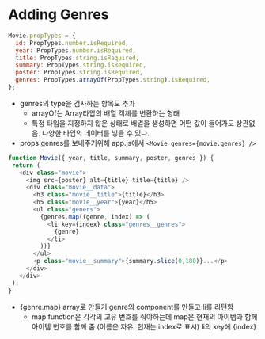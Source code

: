 # Adding Genres
 
```js
Movie.propTypes = {
  id: PropTypes.number.isRequired,
  year: PropTypes.number.isRequired,
  title: PropTypes.string.isRequired,
  summary: PropTypes.string.isRequired,
  poster: PropTypes.string.isRequired,
  genres: PropTypes.arrayOf(PropTypes.string).isRequired,
};
```
* genres의 type을 검사하는 항목도 추가
    * arrayOf는 Array타입의 배열 객체를 변환하는 형태
    * 특정 타입을 지정하지 않은 상태로 배열을 생성하면 어떤 값이 들어가도 상관없음. 다양한 타입의 데이터를 넣을 수 있다.
* props genres를 보내주기위해 app.js에서
    `<Movie genres={movie.genres} />`

    
 ```js
 function Movie({ year, title, summary, poster, genres }) {
  return (
    <div class="movie">
      <img src={poster} alt={title} title={title} />
      <div class="movie__data"> 
        <h3 class="movie__title">{title}</h3>
        <h5 class="movie__year">{year}</h5>
        <ul class="geners"> 
          {genres.map((genre, index) => (
            <li key={index} class="genres__genres">
              {genre}
            </li>
          ))}
        </ul>
        <p class="movie__summary">{summary.slice(0,180)}...</p>
      </div>
    </div>
  );
}
```
* {genre.map} array로 만들기 genre의 component를 만들고 li를 리턴함
    * map function은 각각의 고유 번호를 줘야하는데 map은 현재의 아이템과 함께 아이템 번호를 함꼐 줌 (이름은 자유, 현재는 index로 표시) li의 key에 {index}